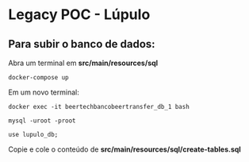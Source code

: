 # Legacy POC - Lúpulo

## Para subir o banco de dados:
Abra um terminal em **src/main/resources/sql**

`docker-compose up`

Em um novo terminal: 

`docker exec -it beertechbancobeertransfer_db_1 bash`

`mysql -uroot -proot`

`use lupulo_db;`

Copie e cole o conteúdo de **src/main/resources/sql/create-tables.sql**  
